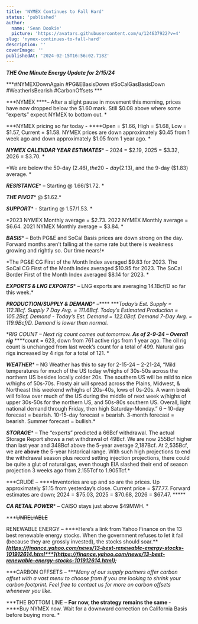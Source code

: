 ```yaml
---
title: 'NYMEX Continues to Fall Hard'
status: 'published'
author:
  name: 'Sean Dookie'
  picture: 'https://avatars.githubusercontent.com/u/124637922?v=4'
slug: 'nymex-continues-to-fall-hard'
description: ''
coverImage: ''
publishedAt: '2024-02-15T16:56:02.718Z'
---
```


***THE One Minute Energy Update for 2/15/24***

***\#NYMEXDownAgain #PG&EBasisDown #SoCalGasBasisDown #WeatherIsBearish #CarbonOffsets ***

***NYMEX ****– After a slight pause in movement this morning, prices have now dropped below the $1.60 mark. Still $0.08 above where some “experts” expect NYMEX to bottom out. *

***NYMEX pricing so far today - ****Open = $1.66, High = $1.68, Low = $1.57, Current = $1.58. NYMEX prices are down approximately $0.45 from 1 week ago and down approximately $1.05 from 1 year ago. *

***NYMEX CALENDAR YEAR ESTIMATES**** – 2024 = $2.19, 2025 = $3.32, 2026 = $3.70. *

*We are below the 50-day ($2.46), the 20-day ($2.13), and the 9-day ($1.83) average. *

***RESISTANCE**** – Starting @ 1.66/$1.72. *

***THE PIVOT**** @ $1.62.*

***SUPPORT**** - Starting @ $1.57/$1.53. *

*2023 NYMEX Monthly average = $2.73. 2022 NYMEX Monthly average = $6.64. 2021 NYMEX Monthly average = $3.84. *

***BASIS**** – Both PG&E and SoCal Basis prices are down strong on the day. Forward months aren’t falling at the same rate but there is weakness growing and rightly so. Our time nears!*

*The PG&E CG First of the Month Index averaged $9.83 for 2023. The SoCal CG First of the Month Index averaged $10.95 for 2023. The SoCal Border First of the Month Index averaged $8.14 for 2023. *

***EXPORTS & LNG EXPORTS**** – LNG exports are averaging 14.1Bcf/D so far this week.*

***PRODUCTION/SUPPLY & DEMAND**** –**** ****Today’s Est. Supply = 112.1Bcf. Supply 7 Day Avg. = 111.6Bcf. Today’s Estimated Production = 105.2Bcf. Demand - Today’s Est. Demand = 122.0Bcf. Demand 7-Day Avg. = 119.9Bcf/D. Demand is lower than normal.*

***RIG COUNT –* Next rig count comes out tomorrow. ***As of 2-9-24 – Overall rig**** ****count = 623, down from 761 active rigs from 1 year ago. The oil rig count is unchanged from last week’s count for a total of 499. Natural gas rigs increased by 4 rigs for a total of 121. *

***WEATHER**** – NG Weather has this to say for 2-15-24 – 2-21-24, “Mild temperatures for much of the US today w/highs of 30s-50s across the northern US besides locally colder 20s. The southern US will be mild to nice w/highs of 50s-70s. Frosty air will spread across the Plains, Midwest, & Northeast this weekend w/highs of 20s-40s, lows of 0s-20s. A warm break will follow over much of the US during the middle of next week w/highs of upper 30s-50s for the northern US, and 50s-80s southern US. Overall, light national demand through Friday, then high Saturday-Monday.” 6 – 10-day forecast = bearish. 10-15-day forecast = bearish. 3-month forecast = bearish. Summer forecast = bullish.*

***STORAGE**** – The “experts” predicted a 66Bcf withdrawal. The actual Storage Report shows a net withdrawal of 49Bcf. We are now 255Bcf higher than last year and 348Bcf above the 5-year average 2,187Bcf. At 2,535Bcf, we are ****above**** the 5-year historical range. With such high projections to end the withdrawal season plus record setting injection projections, there could be quite a glut of natural gas, even though EIA slashed their end of season projection 3 weeks ago from 2.155Tcf to 1.905Tcf.*

***CRUDE – ****Inventories are up and so are the prices. Up approximately $1.15 from yesterday’s close. Current price = $77.77. Forward estimates are down; 2024 = $75.03, 2025 = $70.68, 2026 = $67.47. *****

***CA RETAIL POWER**** – CAISO stays just above $49MWH. *

***<s>UNRELIABLE</s>

 RENEWABLE ENERGY – ****Here’s a link from Yahoo Finance on the 13 best renewable energy stocks. When the government refuses to let it fail (because they are grossly invested), the stocks should soar.*****[***https://finance.yahoo.com/news/13-best-renewable-energy-stocks-101912614.html***](https://finance.yahoo.com/news/13-best-renewable-energy-stocks-101912614.html)***;***

***CARBON OFFSETS – ****Many of our supply partners offer carbon offset with a vast menu to choose from if you are looking to shrink your carbon footprint. Feel free to contact us for more on carbon offsets whenever you like.*

***THE BOTTOM LINE – ****For now, the strategy remains the same -**** ****Buy NYMEX now. Wait for a downward correction on California Basis before buying more. *

